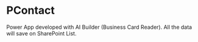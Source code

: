 # PContact
Power App developed with AI Builder (Business Card Reader). All the data will save on SharePoint List.
